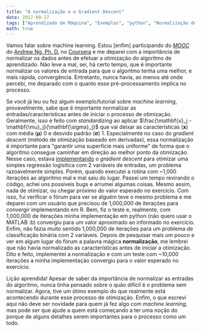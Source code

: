 ```yaml
---
title: "A normalização e o Gradient Descent"
date: 2017-09-27
tags: ["Aprendizado de Máquina", "Exemplos", "python", "Normalização de caracterśiticas", "Gradient descent", "Otimização"]
math: true
---
```


Vamos falar sobre machine learning.
Estou [enfim] participando do *[MOOC](https://www.coursera.org/learn/machine-learning)* do [Andrew Ng, Ph. D.](https://twitter.com/AndrewYNg) no [Coursera](http://coursera.org) e me deparei com a importância de normalizar os dados antes de efetuar a otimização do algoritmo de aprendizado.
Não leve a mal, sei, há certo tempo, que é importante normalizar os valores de entrada para que o algoritmo tenha uma melhor, e mais rápida, convergência.
Entretanto, nunca havia, ao menos até onde percebi, me deparado com o quanto esse pré-processamento implica no processo.

<!-- more -->

Se você já leu ou fez algum exemplo/tutorial sobre *machine learning*, provavelmente, sabe que é importante normalizar as entradas/características antes de iniciar o processo de otimização.
Geralmente, isso é feito com *standardizing* ao aplicar $\frac{\mathbf{x}_j - \mathbf{\mu}_j}{\mathbf{\sigma}_j}$ que vai deixar as características ($\mathbf{x}$) com média ($\mathbf{\mu}$) 0 e desvido padrão ($\mathbf{\sigma}$) 1.
Especialmente no caso do *gradient descent* (método de otimização baseado em derivadas), essa normalização é importante para "garantir uma superfície mais uniforme" de forma que o algoritmo consegue caminhar em direção ao melhor ponto da otimização.
Nesse caso, estava [implementando](https://github.com/ejulio/coursera-machine-learning/blob/master/Week%203/Assignment%20Logistic%20Regression.ipynb) o *gradient descent* para otimizar uma simples regressão logísitica com 2 variáveis de entradas, um problema razoavelmente simples.
Porém, quando executei a rotina com ~1,000 iterações ao algoritmo mal e mal saiu do lugar.
Passei um tempo revirando o código, achei uns possíveis bugs e arrumei algumas coisas.
Mesmo assim, nada de otimizar, ou chegar próximo do valor esperado no exercício.
Com isso, fui verificar o fórum para ver se alguém teve o mesmo problema e me deparei com um usuário que precisou de 1,000,000 de iterações para convergir implementando em R.
Bem, fiz o teste e, realmente, com 1,000,000 de iterações minha implementação em python (não quero usar o MATLAB :b) convergiu para um valor aproximado ao informado no exercício.
Enfim, não fazia muito sentido 1,000,000 de iterações para um problema de classificação binária com 2 variáveis.
Depois de pesquisar mais um pouco e ver em algum lugar do fórum a palavra mágica **normalização**, me lembrei que não havia normalizado as características antes de iniciar a otimização.
Dito e feito, implementei a normalização e com um teste com ~10,000 iterações a minha implementação convergiu para o valor esperado no exercício.

Lição aprendida! Apesar de saber da importância de normalizar as entradas do algoritmo, nunca tinha pensado sobre o quão difícil é o problema sem normalizar.
Agora, tive um ótimo exemplo do que realmente está acontecendo durante esse processo de otimização.
Enfim, o que escrevi aqui não deve ser novidade para quem já fez algo com *machine learning*, mas pode ser que ajude a quem está começando a ter uma noção do porque de alguns detalhes serem importantes para o processo como um todo.
